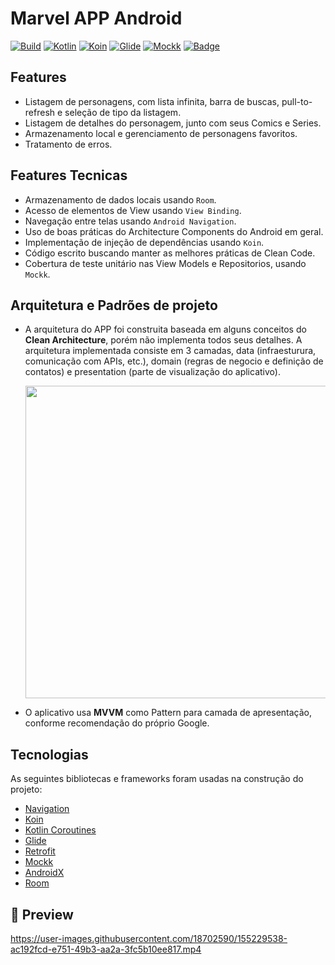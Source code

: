 # Marvel APP Android

[![Build](https://img.shields.io/static/v1?label=build&message=passing&color=green)]()
[![Kotlin](https://img.shields.io/static/v1?label=kotlin&message=powered&color=00AFF0)]()
[![Koin](https://img.shields.io/static/v1?label=koin&message=2.1.5&color=F68212)]()
[![Glide](https://img.shields.io/static/v1?label=glide&message=4.11.0&color=00C4CC)]()
[![Mockk](https://img.shields.io/static/v1?label=mockk&message=1.10.0&color=9F55FF)]()
[![Badge](https://img.shields.io/badge/code%20style-%E2%9D%A4-FF4081.svg)]()

## Features

- Listagem de personagens, com lista infinita, barra de buscas, pull-to-refresh e seleção de tipo da listagem.
- Listagem de detalhes do personagem, junto com seus Comics e Series.
- Armazenamento local e gerenciamento de personagens favoritos.
- Tratamento de erros.

## Features Tecnicas
- Armazenamento de dados locais usando `Room`.
- Acesso de elementos de View usando `View Binding`.
- Navegação entre telas usando `Android Navigation`.
- Uso de boas práticas do Architecture Components do Android em geral.
- Implementação de injeção de dependências usando `Koin`.
- Código escrito buscando manter as melhores práticas de Clean Code.
- Cobertura de teste unitário nas View Models e Repositorios, usando `Mockk`.


## Arquitetura e Padrões de projeto

- A arquitetura do APP foi construita baseada em alguns conceitos do **Clean Architecture**, porém não implementa todos seus detalhes. A arquitetura implementada consiste em 3 camadas, data (infraesturura, comunicação com APIs, etc.), domain (regras de negocio e definição de contatos) e presentation (parte de visualização do aplicativo).

  <image src="https://user-images.githubusercontent.com/18702590/155230117-69877898-f2e0-4216-a760-c0bafa1f0281.png" width="500"/>

- O aplicativo usa **MVVM** como Pattern para camada de apresentação, conforme recomendação do próprio Google.

## Tecnologias

As seguintes bibliotecas e frameworks foram usadas na construção do projeto:
- [Navigation](https://developer.android.com/room/androidx?authuser=1)
- [Koin](https://github.com/InsertKoinIO/koin)
- [Kotlin Coroutines](https://developer.android.com/courses/pathways/android-coroutines)
- [Glide](https://github.com/bumptech/glide)
- [Retrofit](https://github.com/square/retrofit)
- [Mockk](https://github.com/mockk/mockk)
- [AndroidX](https://developer.android.com/jetpack/androidx?authuser=1)
- [Room](https://developer.android.com/room/androidx?authuser=1)

## 📱 Preview

https://user-images.githubusercontent.com/18702590/155229538-ac192fcd-e751-49b3-aa2a-3fc5b10ee817.mp4
